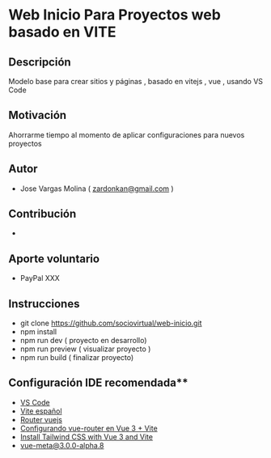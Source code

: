 # Web Inicio Para Proyectos web basado en VITE

## Descripción
Modelo base para crear sitios y páginas , basado en vitejs , vue , usando VS Code

## Motivación 
Ahorrarme  tiempo al momento de aplicar configuraciones para nuevos proyectos 

## Autor
- Jose Vargas Molina ( zardonkan@gmail.com )

## Contribución  
- 

## Aporte voluntario  
- PayPal XXX

## Instrucciones
- git clone https://github.com/sociovirtual/web-inicio.git
- npm install
- npm run dev ( proyecto en desarrollo)
- npm run preview ( visualizar proyecto )
- npm run build ( finalizar proyecto)

## Configuración IDE recomendada**
- [VS Code](https://code.visualstudio.com/) 
- [Vite  español](https://es.vitejs.dev/guide/)
- [Router vuejs](https://router.vuejs.org/guide/)
- [Configurando vue-router en Vue 3 + Vite]( https://adrian-galicia.dev/blog/configurando-vue-router-en-vue-3-vite/)
- [Install Tailwind CSS with Vue 3 and Vite](https://tailwindcss.com/docs/guides/vite)
- [vue-meta@3.0.0-alpha.8](https://www.npmjs.com/package/vue-meta/v/3.0.0-alpha.8)
